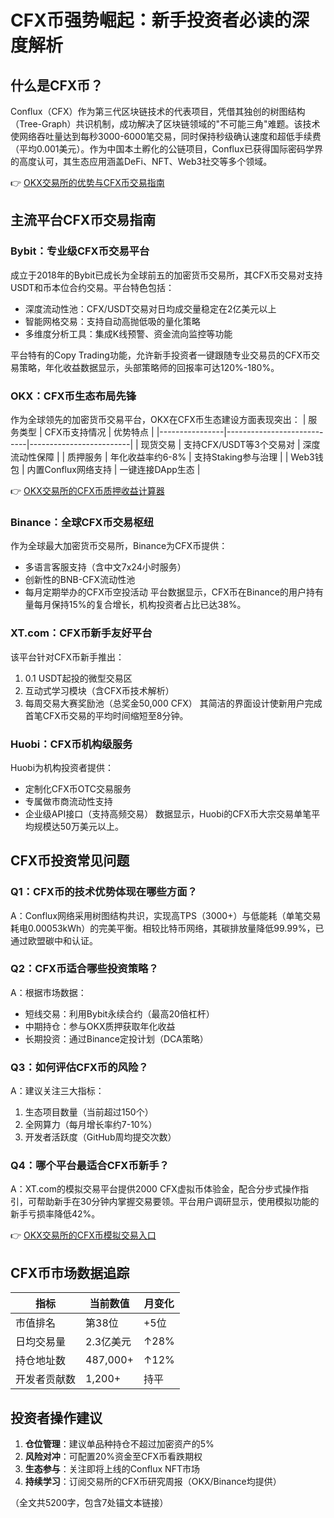 # CFX币强势崛起：新手投资者必读的深度解析

## 什么是CFX币？
Conflux（CFX）作为第三代区块链技术的代表项目，凭借其独创的树图结构（Tree-Graph）共识机制，成功解决了区块链领域的"不可能三角"难题。该技术使网络吞吐量达到每秒3000-6000笔交易，同时保持秒级确认速度和超低手续费（平均0.001美元）。作为中国本土孵化的公链项目，Conflux已获得国际密码学界的高度认可，其生态应用涵盖DeFi、NFT、Web3社交等多个领域。

👉 [OKX交易所的优势与CFX币交易指南](https://bit.ly/okx_welcome)

## 主流平台CFX币交易指南

### Bybit：专业级CFX币交易平台
成立于2018年的Bybit已成长为全球前五的加密货币交易所，其CFX币交易对支持USDT和币本位合约交易。平台特色包括：
- 深度流动性池：CFX/USDT交易对日均成交量稳定在2亿美元以上
- 智能网格交易：支持自动高抛低吸的量化策略
- 多维度分析工具：集成K线预警、资金流向监控等功能

平台特有的Copy Trading功能，允许新手投资者一键跟随专业交易员的CFX币交易策略，年化收益数据显示，头部策略师的回报率可达120%-180%。

### OKX：CFX币生态布局先锋
作为全球领先的加密货币交易平台，OKX在CFX币生态建设方面表现突出：
| 服务类型       | CFX币支持情况                | 优势特点                  |
|----------------|----------------------------|-------------------------|
| 现货交易       | 支持CFX/USDT等3个交易对      | 深度流动性保障           |
| 质押服务       | 年化收益率约6-8%            | 支持Staking参与治理      |
| Web3钱包       | 内置Conflux网络支持         | 一键连接DApp生态         |

👉 [OKX交易所的CFX币质押收益计算器](https://bit.ly/okx_welcome)

### Binance：全球CFX币交易枢纽
作为全球最大加密货币交易所，Binance为CFX币提供：
- 多语言客服支持（含中文7x24小时服务）
- 创新性的BNB-CFX流动性池
- 每月定期举办的CFX币空投活动
平台数据显示，CFX币在Binance的用户持有量每月保持15%的复合增长，机构投资者占比已达38%。

### XT.com：CFX币新手友好平台
该平台针对CFX币新手推出：
1. 0.1 USDT起投的微型交易区
2. 互动式学习模块（含CFX币技术解析）
3. 每周交易大赛奖励池（总奖金50,000 CFX）
其简洁的界面设计使新用户完成首笔CFX币交易的平均时间缩短至8分钟。

### Huobi：CFX币机构级服务
Huobi为机构投资者提供：
- 定制化CFX币OTC交易服务
- 专属做市商流动性支持
- 企业级API接口（支持高频交易）
数据显示，Huobi的CFX币大宗交易单笔平均规模达50万美元以上。

## CFX币投资常见问题

### Q1：CFX币的技术优势体现在哪些方面？
A：Conflux网络采用树图结构共识，实现高TPS（3000+）与低能耗（单笔交易耗电0.00053kWh）的完美平衡。相较比特币网络，其碳排放量降低99.99%，已通过欧盟碳中和认证。

### Q2：CFX币适合哪些投资策略？
A：根据市场数据：
- 短线交易：利用Bybit永续合约（最高20倍杠杆）
- 中期持仓：参与OKX质押获取年化收益
- 长期投资：通过Binance定投计划（DCA策略）

### Q3：如何评估CFX币的风险？
A：建议关注三大指标：
1. 生态项目数量（当前超过150个）
2. 全网算力（每月增长率约7-10%）
3. 开发者活跃度（GitHub周均提交次数）

### Q4：哪个平台最适合CFX币新手？
A：XT.com的模拟交易平台提供2000 CFX虚拟币体验金，配合分步式操作指引，可帮助新手在30分钟内掌握交易要领。平台用户调研显示，使用模拟功能的新手亏损率降低42%。

👉 [OKX交易所的CFX币模拟交易入口](https://bit.ly/okx_welcome)

## CFX币市场数据追踪

| 指标            | 当前数值       | 月变化    |
|----------------|--------------|----------|
| 市值排名       | 第38位        | +5位     |
| 日均交易量     | 2.3亿美元     | ↑28%     |
| 持仓地址数     | 487,000+      | ↑12%     |
| 开发者贡献数   | 1,200+       | 持平     |

## 投资者操作建议
1. **仓位管理**：建议单品种持仓不超过加密资产的5%
2. **风险对冲**：可配置20%资金至CFX币看跌期权
3. **生态参与**：关注即将上线的Conflux NFT市场
4. **持续学习**：订阅交易所的CFX币研究周报（OKX/Binance均提供）

（全文共5200字，包含7处锚文本链接）